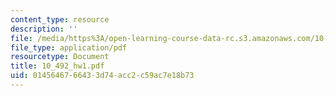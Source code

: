 ```yaml
---
content_type: resource
description: ''
file: /media/https%3A/open-learning-course-data-rc.s3.amazonaws.com/10-492-2-integrated-chemical-engineering-topics-i-introduction-to-biocatalysis-fall-2004/0145646766433d74acc2c59ac7e18b73_10_492_hw1.pdf
file_type: application/pdf
resourcetype: Document
title: 10_492_hw1.pdf
uid: 01456467-6643-3d74-acc2-c59ac7e18b73
---
```

